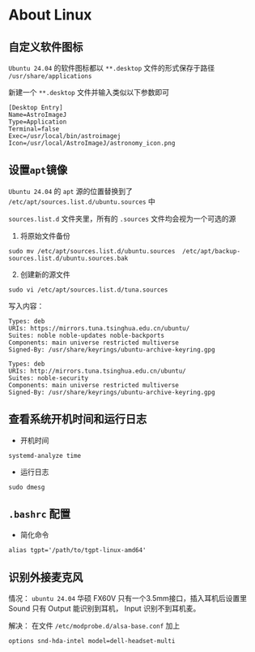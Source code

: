 # About Linux

## 自定义软件图标

`Ubuntu 24.04` 的软件图标都以 `**.desktop` 文件的形式保存于路径 `/usr/share/applications`

新建一个 `**.desktop` 文件并输入类似以下参数即可

```
[Desktop Entry]
Name=AstroImageJ
Type=Application
Terminal=false
Exec=/usr/local/bin/astroimagej
Icon=/usr/local/AstroImageJ/astronomy_icon.png
```

## 设置`apt`镜像

`Ubuntu 24.04` 的 `apt` 源的位置替换到了 `/etc/apt/sources.list.d/ubuntu.sources` 中

`sources.list.d` 文件夹里，所有的 `.sources` 文件均会视为一个可选的源

1. 将原始文件备份
```bash:no-line-numbers
sudo mv /etc/apt/sources.list.d/ubuntu.sources  /etc/apt/backup-sources.list.d/ubuntu.sources.bak
```

2. 创建新的源文件
```bash:no-line-numbers
sudo vi /etc/apt/sources.list.d/tuna.sources
```
写入内容：
```
Types: deb
URIs: https://mirrors.tuna.tsinghua.edu.cn/ubuntu/
Suites: noble noble-updates noble-backports
Components: main universe restricted multiverse
Signed-By: /usr/share/keyrings/ubuntu-archive-keyring.gpg

Types: deb
URIs: http://mirrors.tuna.tsinghua.edu.cn/ubuntu/
Suites: noble-security
Components: main universe restricted multiverse
Signed-By: /usr/share/keyrings/ubuntu-archive-keyring.gpg
```

## 查看系统开机时间和运行日志

- 开机时间
```bash:no-line-numbers
systemd-analyze time
```

- 运行日志
```bash:no-line-numbers
sudo dmesg
```

## `.bashrc` 配置

- 简化命令
```bash:no-line-numbers
alias tgpt='/path/to/tgpt-linux-amd64'
```

## 识别外接麦克风

情况： `ubuntu 24.04` 华硕 FX60V 只有一个3.5mm接口，插入耳机后设置里 Sound 只有 Output 能识别到耳机， Input 识别不到耳机麦。

解决： 在文件 `/etc/modprobe.d/alsa-base.conf` 加上
```:no-line-numbers
options snd-hda-intel model=dell-headset-multi
```
